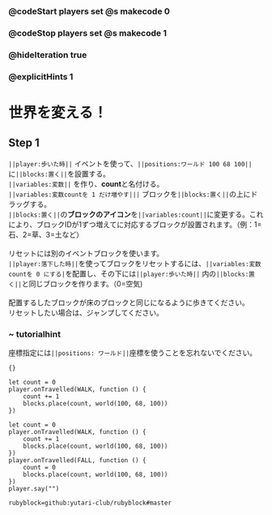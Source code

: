 ### @codeStart players set @s makecode 0
### @codeStop players set @s makecode 1

### @hideIteration true 
### @explicitHints 1

# 世界を変える！
<!-- # Change the world! -->

## Step 1
``||player:歩いた時||`` イベントを使って、``||positions:ワールド 100 68 100||`` に``||blocks:置く||``を設置する。<br>
``||variables:変数||`` を作り、**count**と名付ける。<br>
``||variables:変数countを 1 だけ増やす|||`` ブロックを``||blocks:置く||``の上にドラッグする。<br>
``||blocks:置く||``の**ブロックのアイコン**を``||variables:count||``に変更する。これにより、ブロックIDが1ずつ増えてに対応するブロックが設置されます。（例：1=石、2=草、3=土など）<br>
<br>
リセットには別のイベントブロックを使います。<br>
``||player:落下した時||``を使ってブロックをリセットするには、``||variables:変数countを 0 にする|``を配置し、その下には``||player:歩いた時||`` 内の``||blocks:置く||``と同じブロックを作ります。（0=空気)<br>
<br>
配置するしたブロックが床のブロックと同じになるように歩きてください。<br>
リセットしたい場合は、ジャンプしてください。


<!-- Use ``||player:on player walk||`` event to set a block at a specific set of ``||positions: world||``coordinates, which are **100, 68, 100**.<br>
Create a ``||variable||`` and name it **count**. <br>
Drag the ``||change count by 1||`` block and ``||blocks:place||`` block with an added ``||count||`` variable, this will increase by 1 and place a block that's associated with that block ID. 1=Stone, 2=Grass, 3=Dirt, etc. <br>
Use another event block, for example ``||player:on player fall||`` to reset the block. <br>
To do that, drag ``||set count||`` to **0** to restart the count and add a ``||blocks: place||`` block with an added ``||variable:count||`` variable set with the same world coordinates. <br>
This way whenever you jump in the world, the block will get reset.  -->

### ~ tutorialhint 
座標指定には``||positions: ワールド||``座標を使うことを忘れないでください。
<!-- Don't forget to use ``||positions: world||`` positions to indicate the coordinates.  -->

```template
{}
``` 

```blocks
let count = 0
player.onTravelled(WALK, function () {
    count += 1
    blocks.place(count, world(100, 68, 100))
})

```


```ghost
let count = 0
player.onTravelled(WALK, function () {
    count += 1
    blocks.place(count, world(100, 68, 100))
})
player.onTravelled(FALL, function () {
    count = 0
    blocks.place(count, world(100, 68, 100))
})
player.say("")
```

```package
rubyblock=github:yutari-club/rubyblock#master
```